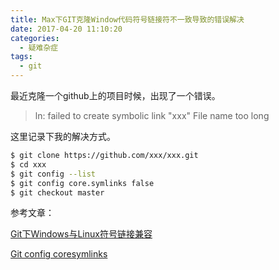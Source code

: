 ```yaml
---
title: Max下GIT克隆Window代码符号链接符不一致导致的错误解决
date: 2017-04-20 11:10:20
categories:
  - 疑难杂症
tags:
  - git
---
```

最近克隆一个github上的项目时候，出现了一个错误。

> ln: failed to create symbolic link "xxx" File name too long

这里记录下我的解决方式。

```bash
$ git clone https://github.com/xxx/xxx.git
$ cd xxx
$ git config --list
$ git config core.symlinks false
$ git checkout master
```

参考文章：

[Git下Windows与Linux符号链接兼容](https://www.jianshu.com/p/05b777fa22bc)

[Git config coresymlinks](https://git-scm.com/docs/git-config#git-config-coresymlinks)